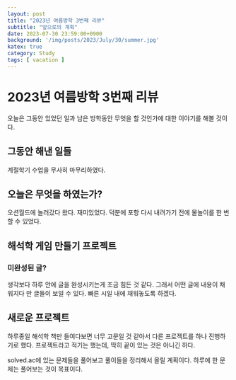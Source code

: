 ```yaml
---
layout: post
title: "2023년 여름방학 3번째 리뷰"
subtitle: "앞으로의 계획"
date: 2023-07-30 23:59:00+0900
background: '/img/posts/2023/July/30/summer.jpg'
katex: true
category: Study
tags: [ vacation ]
---
```


# 2023년 여름방학 3번째 리뷰

오늘은 그동안 있었던 일과 남은 방학동안 무엇을 할 것인가에 대한 이야기를 해볼 것이다.

## 그동안 해낸 일들

계절학기 수업을 무사히 마무리하였다.

## 오늘은 무엇을 하였는가?

오션월드에 놀러갔다 왔다. 재미있었다. 덕분에 포항 다시 내려가기 전에 물놀이를 한 번 할 수 있었다.

## 해석학 게임 만들기 프로젝트

### 미완성된 글?

생각보다 하루 안에 글을 완성시키는게 조금 힘든 것 같다. 그래서 어떤 글에 내용이 채워지다 만 글들이 보일 수 있다. 빠른 시일 내에 채워놓도록 하겠다.

## 새로운 프로젝트

하루종일 해석학 책만 들여다보면 너무 고문일 것 같아서 다른 프로젝트를 하나 진행하기로 했다. 프로젝트라고 적기는 했는데, 딱히 끝이 있는 것은 아니긴 하다.

solved.ac에 있는 문제들을 풀어보고 풀이들을 정리해서 올릴 계획이다. 하루에 한 문제는 풀어보는 것이 목표이다.